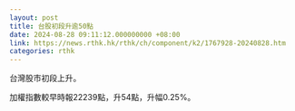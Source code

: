 ```yaml
---
layout: post
title: 台股初段升逾50點
date: 2024-08-28 09:11:12.000000000 +08:00
link: https://news.rthk.hk/rthk/ch/component/k2/1767928-20240828.htm
categories: rthk
---
```


台灣股市初段上升。

加權指數較早時報22239點，升54點，升幅0.25%。

